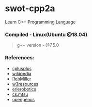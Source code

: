 # swot-cpp2a
Learn C++ Programming Language

### Compiled - Linux(Ubuntu @18.04)
> g++ version - @7.5.0












### References:
- [cplusplus](https://www.cplusplus.com/doc/tutorial/arrays/)
- [wikipedia](https://en.wikibooks.org/wiki/C%2B%2B_Programming/Exercises/Static_arrays)
- [RobMiller](https://www.doc.ic.ac.uk/~wjk/c++intro/RobMillerE6.html)
- [w3resources](https://www.w3resource.com/cpp-exercises/array/index.php)
- [erlerobotics](https://erlerobotics.gitbooks.io/erle-robotics-cpp-gitbook/content/arrays_and_strings/exercises_arrays.html)
- [cs.mtsu](https://www.cs.mtsu.edu/~cs1170/manual/lab14/lab14.html)
- [opengenus](https://iq.opengenus.org/list-of-array-problems/)
